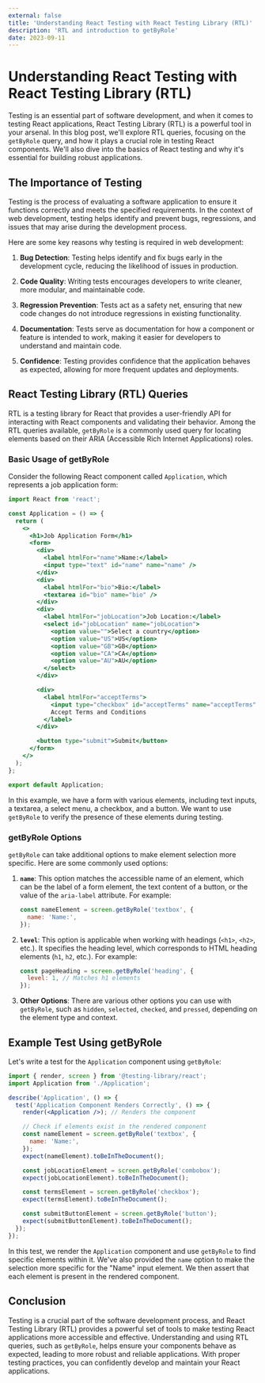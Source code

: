 ```yaml
---
external: false
title: 'Understanding React Testing with React Testing Library (RTL)'
description: 'RTL and introduction to getByRole'
date: 2023-09-11
---
```


# Understanding React Testing with React Testing Library (RTL)

Testing is an essential part of software development, and when it comes to testing React applications, React Testing Library (RTL) is a powerful tool in your arsenal. In this blog post, we'll explore RTL queries, focusing on the `getByRole` query, and how it plays a crucial role in testing React components. We'll also dive into the basics of React testing and why it's essential for building robust applications.

## The Importance of Testing

Testing is the process of evaluating a software application to ensure it functions correctly and meets the specified requirements. In the context of web development, testing helps identify and prevent bugs, regressions, and issues that may arise during the development process.

Here are some key reasons why testing is required in web development:

1. **Bug Detection**: Testing helps identify and fix bugs early in the development cycle, reducing the likelihood of issues in production.

2. **Code Quality**: Writing tests encourages developers to write cleaner, more modular, and maintainable code.

3. **Regression Prevention**: Tests act as a safety net, ensuring that new code changes do not introduce regressions in existing functionality.

4. **Documentation**: Tests serve as documentation for how a component or feature is intended to work, making it easier for developers to understand and maintain code.

5. **Confidence**: Testing provides confidence that the application behaves as expected, allowing for more frequent updates and deployments.

## React Testing Library (RTL) Queries

RTL is a testing library for React that provides a user-friendly API for interacting with React components and validating their behavior. Among the RTL queries available, `getByRole` is a commonly used query for locating elements based on their ARIA (Accessible Rich Internet Applications) roles.

### Basic Usage of getByRole

Consider the following React component called `Application`, which represents a job application form:

```jsx
import React from 'react';

const Application = () => {
  return (
    <>
      <h1>Job Application Form</h1>
      <form>
        <div>
          <label htmlFor="name">Name:</label>
          <input type="text" id="name" name="name" />
        </div>
        <div>
          <label htmlFor="bio">Bio:</label>
          <textarea id="bio" name="bio" />
        </div>
        <div>
          <label htmlFor="jobLocation">Job Location:</label>
          <select id="jobLocation" name="jobLocation">
            <option value="">Select a country</option>
            <option value="US">US</option>
            <option value="GB">GB</option>
            <option value="CA">CA</option>
            <option value="AU">AU</option>
          </select>
        </div>

        <div>
          <label htmlFor="acceptTerms">
            <input type="checkbox" id="acceptTerms" name="acceptTerms" />
            Accept Terms and Conditions
          </label>
        </div>

        <button type="submit">Submit</button>
      </form>
    </>
  );
};

export default Application;
```

In this example, we have a form with various elements, including text inputs, a textarea, a select menu, a checkbox, and a button. We want to use `getByRole` to verify the presence of these elements during testing.

### getByRole Options

`getByRole` can take additional options to make element selection more specific. Here are some commonly used options:

1. **`name`**: This option matches the accessible name of an element, which can be the label of a form element, the text content of a button, or the value of the `aria-label` attribute. For example:

   ```jsx
   const nameElement = screen.getByRole('textbox', {
     name: 'Name:',
   });
   ```

2. **`level`**: This option is applicable when working with headings (`<h1>`, `<h2>`, etc.). It specifies the heading level, which corresponds to HTML heading elements (`h1`, `h2`, etc.). For example:

   ```jsx
   const pageHeading = screen.getByRole('heading', {
     level: 1, // Matches h1 elements
   });
   ```

3. **Other Options**: There are various other options you can use with `getByRole`, such as `hidden`, `selected`, `checked`, and `pressed`, depending on the element type and context.

## Example Test Using getByRole

Let's write a test for the `Application` component using `getByRole`:

```jsx
import { render, screen } from '@testing-library/react';
import Application from './Application';

describe('Application', () => {
  test('Application Component Renders Correctly', () => {
    render(<Application />); // Renders the component

    // Check if elements exist in the rendered component
    const nameElement = screen.getByRole('textbox', {
      name: 'Name:',
    });
    expect(nameElement).toBeInTheDocument();

    const jobLocationElement = screen.getByRole('combobox');
    expect(jobLocationElement).toBeInTheDocument();

    const termsElement = screen.getByRole('checkbox');
    expect(termsElement).toBeInTheDocument();

    const submitButtonElement = screen.getByRole('button');
    expect(submitButtonElement).toBeInTheDocument();
  });
});
```

In this test, we render the `Application` component and use `getByRole` to find specific elements within it. We've also provided the `name` option to make the selection more specific for the "Name" input element. We then assert that each element is present in the rendered component.

## Conclusion

Testing is a crucial part of the software development process, and React Testing Library (RTL) provides a powerful set of tools to make testing React applications more accessible and effective. Understanding and using RTL queries, such as `getByRole`, helps ensure your components behave as expected, leading to more robust and reliable applications. With proper testing practices, you can confidently develop and maintain your React applications.
